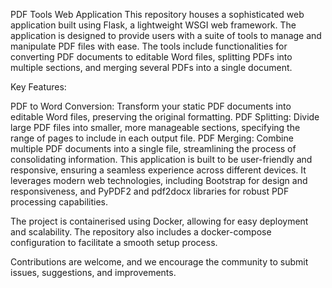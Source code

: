 PDF Tools Web Application
This repository houses a sophisticated web application built using Flask, a lightweight WSGI web framework. The application is designed to provide users with a suite of tools to manage and manipulate PDF files with ease. The tools include functionalities for converting PDF documents to editable Word files, splitting PDFs into multiple sections, and merging several PDFs into a single document.

Key Features:

PDF to Word Conversion: Transform your static PDF documents into editable Word files, preserving the original formatting.
PDF Splitting: Divide large PDF files into smaller, more manageable sections, specifying the range of pages to include in each output file.
PDF Merging: Combine multiple PDF documents into a single file, streamlining the process of consolidating information.
This application is built to be user-friendly and responsive, ensuring a seamless experience across different devices. It leverages modern web technologies, including Bootstrap for design and responsiveness, and PyPDF2 and pdf2docx libraries for robust PDF processing capabilities.

The project is containerised using Docker, allowing for easy deployment and scalability. The repository also includes a docker-compose configuration to facilitate a smooth setup process.

Contributions are welcome, and we encourage the community to submit issues, suggestions, and improvements.
